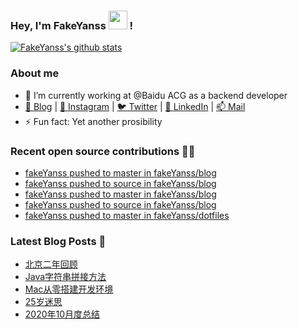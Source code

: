 ### Hey, I'm FakeYanss <img src="https://media.giphy.com/media/hvRJCLFzcasrR4ia7z/giphy.gif" width="30px"> !

[![FakeYanss's github stats](https://github-readme-stats.vercel.app/api?username=fakeyanss&count_private=true&line_height=24&show_icons=true&theme=nord)](https://github.com/fakeyanss)
<!-- [![FakeYanss's Top Langs](https://github-readme-stats.vercel.app/api/top-langs/?username=fakeyanss&layout=compact&hide=html&langs_count=9)](https://github.com/fakeyanss) -->

### About me

<!-- —————— ฅ՞•ﻌ•՞ฅ♥︎ —————— -->
- 🔭 I’m currently working at @Baidu ACG as a backend developer
- [🦓 Blog](https://foreti.me)  |  [📸 Instagram](https://www.instagram.com/fakeyanss/)  |  [🐦 Twitter](https://twitter.com/fakeYanss)  |  [💼 LinkedIn](https://www.linkedin.com/in/foretime)  |  [📫 Mail](mailto:yanshisangc@gmail.com)
- ⚡ Fun fact: Yet another prosibility
<!-- ———————ʕ·͡ˑ·ཻʔ♥︎  ——————— -->


### Recent open source contributions 👨‍💻

<!-- GITHUB:START -->
- [fakeYanss pushed to master in fakeYanss/blog](https://github.com/fakeYanss/blog/compare/88760d8d7c...608387b02c)
- [fakeYanss pushed to source in fakeYanss/blog](https://github.com/fakeYanss/blog/compare/995f375837...fe61c29a4d)
- [fakeYanss pushed to master in fakeYanss/blog](https://github.com/fakeYanss/blog/compare/19e1444eab...88760d8d7c)
- [fakeYanss pushed to source in fakeYanss/blog](https://github.com/fakeYanss/blog/compare/16826b0ca5...995f375837)
- [fakeYanss pushed to master in fakeYanss/dotfiles](https://github.com/fakeYanss/dotfiles/compare/5cf959a96b...ecc10b3768)
<!-- GITHUB:END -->

### Latest Blog Posts 📕
<!-- BLOG:START -->
- [北京二年回顾](https://foreti.me/blog/2021/03/29/2-years-in-beijing/)
- [Java字符串拼接方法](https://foreti.me/blog/2021/03/26/java-string-cancat/)
- [Mac从零搭建开发环境](https://foreti.me/blog/2021/03/14/setup-env-on-mac/)
- [25岁迷思](https://foreti.me/blog/2021/01/09/thinking-at-25-years-old/)
- [2020年10月度总结](https://foreti.me/blog/2020/10/28/2020-10-review/)
<!-- BLOG:END -->
